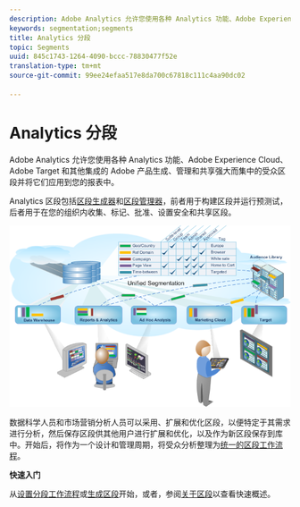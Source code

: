 ```yaml
---
description: Adobe Analytics 允许您使用各种 Analytics 功能、Adobe Experience Cloud、Adobe Target 和其他集成的 Adobe 产品生成、管理和共享强大而集中的受众区段并将它们应用到您的报表中。
keywords: segmentation;segments
title: Analytics 分段
topic: Segments
uuid: 845c1743-1264-4090-bccc-78830477f52e
translation-type: tm+mt
source-git-commit: 99ee24efaa517e8da700c67818c111c4aa90dc02

---
```



# Analytics 分段

Adobe Analytics 允许您使用各种 Analytics 功能、Adobe Experience Cloud、Adobe Target 和其他集成的 Adobe 产品生成、管理和共享强大而集中的受众区段并将它们应用到您的报表中。

Analytics 区段包括[区段生成器](/help/components/c-segmentation/c-segmentation-workflow/seg-workflow.md)和[区段管理器](/help/components/c-segmentation/c-segmentation-workflow/seg-workflow.md)，前者用于构建区段并运行预测试，后者用于在您的组织内收集、标记、批准、设置安全和共享区段。

![](assets/seg__overview.png)

数据科学人员和市场营销分析人员可以采用、扩展和优化区段，以便特定于其需求进行分析，然后保存区段供其他用户进行扩展和优化，以及作为新区段保存到库中。开始后，将作为一个设计和管理周期，将受众分析整理为[统一的区段工作流程](/help/components/c-segmentation/c-segmentation-workflow/seg-workflow.md)。

**快速入门**

从[设置分段工作流程](/help/components/c-segmentation/c-segmentation-workflow/seg-workflow.md)或[生成区段](/help/components/c-segmentation/c-segmentation-workflow/seg-build.md)开始，或者，参阅[关于区段](/help/components/c-segmentation/seg-overview.md)以查看快速概述。

